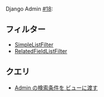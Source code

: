 Django Admin [#18](https://github.com/hdknr/annotated-django/issues/18):


## フィルター

- [SimpleListFilter](django.admn.filter.md)
- [RelatedFieldListFilter](django.admn.filter.md)


## クエリ

- [Admin の検索条件を ビューに渡す](django.admin.filter.md)
